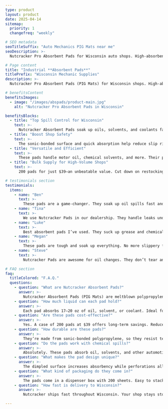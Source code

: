 ```yaml
---
type: product
layout: product
date: 2025-04-14
sitemap:
  priority: 1
  changefreq: "weekly"

# SEO metadata
seoTitleSuffix: "Auto Mechanics PIG Mats near me"
seoDescription: >-
  Nutcracker Pro Absorbent Pads for Wisconsin auto shops. High-absorbency PIG Mats with Exxon technology for oil and chemical spills. Fast shipping, bulk savings.

# Page content
title: "Industrial **Absorbent Pads**"
titlePrefix: "Wisconsin Mechanic Supplies"
description: >-
  Nutcracker Pro Absorbent Pads (PIG Mats) for Wisconsin shops. High-absorbency, Exxon-tech pads soak up 17–20 oz of oil, solvents, and more. 200 pads for $39.

# benefitsContent
benefitsImages:
  - image: "/images/abspads/product-main.jpg"
    alt: "Nutcracker Pro Absorbent Pads in Wisconsin"

benefitsBlocks:
  - title: "Top Spill Control for Wisconsin"
    text: >-
      Nutcracker Absorbent Pads soak up oils, solvents, and coolants fast. These high-performance pads keep floors clean and safe in busy auto repair shops.
  - title: "Boost Shop Safety"
    text: >-
      The sonic-bonded surface and quick absorption help reduce slip risks. A smart addition for service bays that value cleanliness and safety.
  - title: "Versatile and Efficient"
    text: >-
      These pads handle motor oil, chemical solvents, and more. Their perforated design allows easy customization for any shop spill.
  - title: "Bulk Supply for High-Volume Shops"
    text: >-
      200 pads for just $39—an unbeatable value. Cut down on restocking time and cost with long-lasting supply for auto service centers.

# testimonials section
testimonials:
  items:
    - name: "Ben"
      text: >-
        These pads are a game-changer. They soak up oil spills fast and keep the floor clean. Great price for the quality.
    - name: "Tina"
      text: >-
        We use Nutcracker Pads in our dealership. They handle leaks under cars perfectly. No mess, no hassle. Highly recommend.
    - name: "Luke"
      text: >-
        Best absorbent pads I’ve used. They suck up grease and chemicals quick. Our garage stays tidy, and they last a while.
    - name: "Megan"
      text: >-
        These pads are tough and soak up everything. No more slippery floors in our shop. They’re a must-have for any mechanic.
    - name: "Steve"
      text: >-
        Nutcracker Pads are awesome for oil changes. They don’t tear and clean up fast. Perfect for keeping our shop floor spotless.

# FAQ section
faq:
  titleColored: "F.A.Q."
  questions:
    - question: "What are Nutcracker Absorbent Pads?"
      answer: >-
        Nutcracker Absorbent Pads (PIG Mats) are meltblown polypropylene pads with Exxon technology. They quickly absorb oil and chemicals in busy repair shops.
    - question: "How much liquid can each pad hold?"
      answer: >-
        Each pad absorbs 17–20 oz of oil, solvent, or coolant. Ideal for high-volume automotive work with frequent spill cleanup.
    - question: "Are these pads cost-effective?"
      answer: >-
        Yes. A case of 200 pads at $39 offers long-term savings. Reduce reordering and keep your operation running without waste.
    - question: "How durable are these pads?"
      answer: >-
        They’re made from sonic-bonded polypropylene, so they resist tearing and work under pressure. Ideal for rough shop environments.
    - question: "Do the pads work with chemical spills?"
      answer: >-
        Absolutely. These pads absorb oil, solvents, and other automotive fluids, making them essential in any mechanic's cleaning kit.
    - question: "What makes the pad design unique?"
      answer: >-
        The dimpled surface increases absorbency while perforations allow easy sizing. Great for adapting to small or large spills.
    - question: "What kind of packaging do they come in?"
      answer: >-
        The pads come in a dispenser box with 200 sheets. Easy to stack and store in tight shop spaces.
    - question: "How fast is delivery to Wisconsin?"
      answer: >-
        Nutcracker ships fast throughout Wisconsin. Your shop stays stocked without delays, even during peak service times.

---
```

